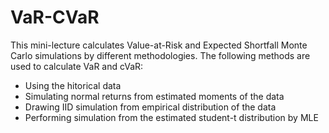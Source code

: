# VaR-CVaR
This mini-lecture calculates Value-at-Risk and Expected Shortfall Monte Carlo simulations by different methodologies.
The following methods are used to calculate VaR and cVaR:
- Using the hitorical data
- Simulating normal returns from estimated moments of the data
- Drawing IID simulation from empirical distribution of the data
- Performing simulation from the estimated student-t distribution by MLE
